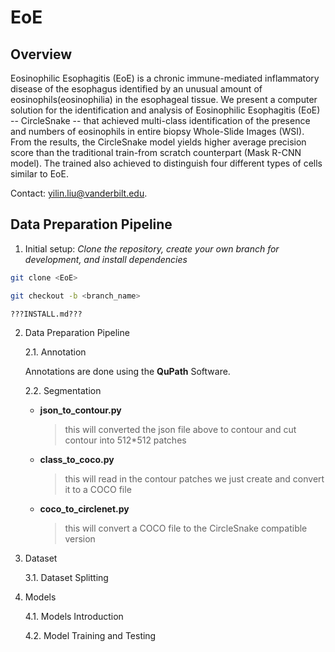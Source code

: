 # EoE

## Overview

Eosinophilic Esophagitis (EoE) is a  chronic immune-mediated inflammatory disease of the esophagus identified by an unusual amount of eosinophils(eosinophilia) in the esophageal tissue. We present a computer solution for the identification and analysis of Eosinophilic Esophagitis (EoE) -- CircleSnake -- that achieved multi-class identification of the presence and numbers of eosinophils in entire biopsy Whole-Slide Images (WSI). From the results, the CircleSnake model yields higher average precision score than the traditional train-from scratch counterpart (Mask R-CNN model). The trained also achieved to distinguish four different types of cells similar to EoE.

Contact: yilin.liu@vanderbilt.edu.

## Data Preparation Pipeline
1. Initial setup: _Clone the repository, create your own branch for development, and install dependencies_

  ```sh
  git clone <EoE>
  
  git checkout -b <branch_name>
  
  ???INSTALL.md???
  ```
2. Data Preparation Pipeline

   2.1. Annotation

   Annotations are done using the **QuPath** Software.

   2.2. Segmentation
    - **json_to_contour.py**
      > this will converted the json file above to contour and cut contour into 512*512 patches
    
    
    
    - **class_to_coco.py**
      > this will read in the contour patches we just create and convert it to a COCO file
    
    
    
    - **coco_to_circlenet.py**  
      > this will convert a COCO file to the CircleSnake compatible version

4. Dataset

   3.1. Dataset Splitting
   
5. Models

   4.1. Models Introduction

   4.2. Model Training and Testing
